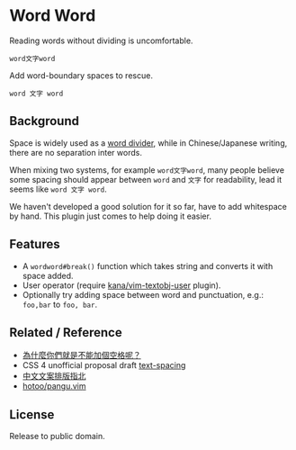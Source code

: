 Word Word
=========

Reading words without dividing is uncomfortable.

    word文字word

Add word-boundary spaces to rescue.

    word 文字 word


Background
----------

Space is widely used as a [word divider][],
while in Chinese/Japanese writing, there are no separation inter words.

When mixing two systems, for example `word文字word`, many people believe some
spacing should appear between `word` and `文字` for readability, lead it seems
like `word 文字 word`.

We haven't developed a good solution for it so far, have to add whitespace
by hand.  This plugin just comes to help doing it easier.


Features
--------

- A `wordword#break()` function which takes string and converts it with space added.
- User operator (require [kana/vim-textobj-user][] plugin).
- Optionally try adding space between word and punctuation,
  e.g.: `foo,bar` to `foo, bar`.


Related / Reference
-------------------

- [為什麼你們就是不能加個空格呢？][vinta/paranoid-auto-spacing]
- CSS 4 unofficial proposal draft [text-spacing][css4-text-spacing] 
- [中文文案排版指北][]
- [hotoo/pangu.vim][]


License
-------

Release to public domain.


[word divider]: https://en.wikipedia.org/wiki/Word_divider
[vinta/paranoid-auto-spacing]: https://github.com/vinta/paranoid-auto-spacing
[css4-text-spacing]: http://dev.w3.org/csswg/css-text-4/#text-spacing-property
[中文文案排版指北]: https://github.com/sparanoid/chinese-copywriting-guidelines
[kana/vim-textobj-user]: https://github.com/kana/vim-textobj-user
[hotoo/pangu.vim]: https://github.com/hotoo/pangu.vim
